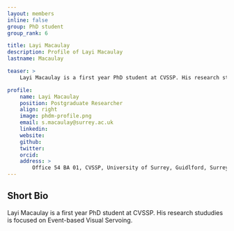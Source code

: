 ```yaml
---
layout: members
inline: false
group: PhD student
group_rank: 6

title: Layi Macaulay
description: Profile of Layi Macaulay
lastname: Macaulay

teaser: >
    Layi Macaulay is a first year PhD student at CVSSP. His research stududies is focused on Event-based Visual Servoing.

profile:
    name: Layi Macaulay
    position: Postgraduate Researcher
    align: right
    image: phdm-profile.png
    email: s.macaulay@surrey.ac.uk
    linkedin: 
    website: 
    github: 
    twitter: 
    orcid: 
    address: >
        Office 54 BA 01, CVSSP, University of Surrey, Guidlford, Surrey, GU27XH<br />
---
```

## Short Bio
Layi Macaulay is a first year PhD student at CVSSP. His research stududies is focused on Event-based Visual Servoing.
